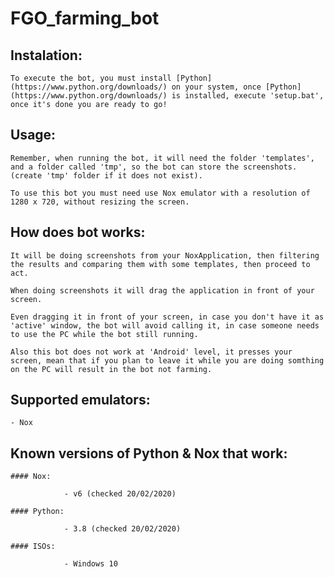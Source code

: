 # FGO_farming_bot


## Instalation:

    To execute the bot, you must install [Python](https://www.python.org/downloads/) on your system, once [Python](https://www.python.org/downloads/) is installed, execute 'setup.bat', once it's done you are ready to go!


## Usage:

    Remember, when running the bot, it will need the folder 'templates', and a folder called 'tmp', so the bot can store the screenshots. (create 'tmp' folder if it does not exist).

    To use this bot you must need use Nox emulator with a resolution of 1280 x 720, without resizing the screen.


## How does bot works:

    It will be doing screenshots from your NoxApplication, then filtering the results and comparing them with some templates, then proceed to act.

    When doing screenshots it will drag the application in front of your screen.

    Even dragging it in front of your screen, in case you don't have it as 'active' window, the bot will avoid calling it, in case someone needs to use the PC while the bot still running.

    Also this bot does not work at 'Android' level, it presses your screen, mean that if you plan to leave it while you are doing somthing on the PC will result in the bot not farming.


## Supported emulators:

    - Nox


## Known versions of Python & Nox that work:

    #### Nox:

                - v6 (checked 20/02/2020)

    #### Python:

                - 3.8 (checked 20/02/2020)

    #### ISOs:

                - Windows 10
